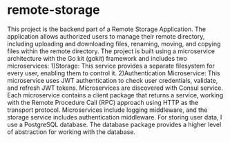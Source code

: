# remote-storage
This project is the backend part of a Remote Storage Application. The application allows authorized users to manage their remote directory, including uploading and downloading files, renaming, moving, and copying files within the remote directory.
The project is built using a microservice architecture with the Go kit (gokit) framework and includes two microservices:
1)Storage: This service provides a separate filesystem for every user, enabling them to control it.
2)Authentication Microservice: This microservice uses JWT authentication to check user credentials, validate, and refresh JWT tokens.
Microservices are discovered with Consul service. Each microservice contains a client package that returns a service, working with the Remote Procedure Call (RPC) approach using HTTP as the transport protocol. Microservices include logging middleware, and the storage service includes authentication middleware.
For storing user data, I use a PostgreSQL database. The database package provides a higher level of abstraction for working with the database.

